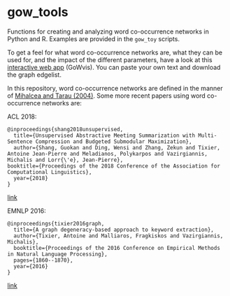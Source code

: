 # gow_tools
Functions for creating and analyzing word co-occurrence networks in Python and R. Examples are provided in the `gow_toy` scripts.

To get a feel for what word co-occurrence networks are, what they can be used for, and the impact of the different parameters, have a look at this [interactive web app](https://safetyapp.shinyapps.io/GoWvis/) (GoWvis). You can paste your own text and download the graph edgelist.

In this repository, word co-occurrence networks are defined in the manner of [Mihalcea and Tarau (2004)](http://www.aclweb.org/anthology/W04-3252). Some more recent papers using word co-occurrence networks are:

ACL 2018:
```
@inproceedings{shang2018unsupervised,
  title={Unsupervised Abstractive Meeting Summarization with Multi-Sentence Compression and Budgeted Submodular Maximization},
  author={Shang, Guokan and Ding, Wensi and Zhang, Zekun and Tixier, Antoine Jean-Pierre and Meladianos, Polykarpos and Vazirgiannis, Michalis and Lorr{\'e}, Jean-Pierre},
booktitle={Proceedings of the 2018 Conference of the Association for Computational Linguistics},
  year={2018}
}
```
[link](https://arxiv.org/pdf/1805.05271.pdf)

EMNLP 2016:
```
@inproceedings{tixier2016graph,
  title={A graph degeneracy-based approach to keyword extraction},
  author={Tixier, Antoine and Malliaros, Fragkiskos and Vazirgiannis, Michalis},
  booktitle={Proceedings of the 2016 Conference on Empirical Methods in Natural Language Processing},
  pages={1860--1870},
  year={2016}
}
```
[link](http://www.aclweb.org/anthology/D16-1191)
